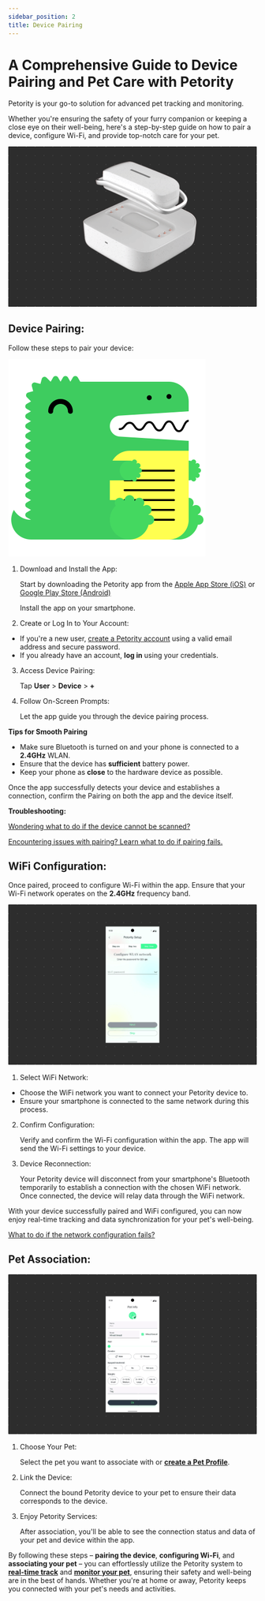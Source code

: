 ```yaml
---
sidebar_position: 2
title: Device Pairing
---
```


# A Comprehensive Guide to Device Pairing and Pet Care with Petority

Petority is your go-to solution for advanced pet tracking and monitoring. 

Whether you're ensuring the safety of your furry companion or keeping a close eye on their well-being, here's a step-by-step guide on how to pair a device, configure Wi-Fi, and provide top-notch care for your pet.

![pairing steps](/img/pair/Device-Pair.gif)

## Device Pairing:

Follow these steps to pair your device:

![step](/img/logo.svg)

1. Download and Install the App:

    Start by downloading the Petority app from the [Apple App Store (iOS)](/img/logo.svg) or [Google Play Store (Android)](/img/logo.svg)

    Install the app on your smartphone.
2. Create or Log In to Your Account:
+ If you're a new user, [create a Petority account](/docs/petority/accounts/signing-up) using a valid email address and secure password.
+ If you already have an account, **log in** using your credentials.
3. Access Device Pairing:

    Tap **User** > **Device** > **+**
4. Follow On-Screen Prompts:

    Let the app guide you through the device pairing process.


**Tips for Smooth Pairing**

+ Make sure Bluetooth is turned on and your phone is connected to a **2.4GHz** WLAN.
+ Ensure that the device has **sufficient** battery power.
+ Keep your phone as **close** to the hardware device as possible.

Once the app successfully detects your device and establishes a connection, confirm the Pairing on both the app and the device itself.

**Troubleshooting:**

[Wondering what to do if the device cannot be scanned?](/docs/petority/devices/FAQs/#2what-to-do-if-the-device-cannot-be-scanned)

[Encountering issues with pairing? Learn what to do if pairing fails.](/docs/petority/devices/FAQs#1what-to-do-if-pairing-fails)
## WiFi Configuration:
Once paired, proceed to configure Wi-Fi within the app. Ensure that your Wi-Fi network operates on the **2.4GHz** frequency band.

![Wifi](/img/pair/wifi.gif)

1. Select WiFi Network:
+ Choose the WiFi network you want to connect your Petority device to.
+ Ensure your smartphone is connected to the same network during this process.
2. Confirm Configuration:

    Verify and confirm the Wi-Fi configuration within the app. The app will send the Wi-Fi settings to your device.
3. Device Reconnection:

    Your Petority device will disconnect from your smartphone's Bluetooth temporarily to establish a connection with the chosen WiFi network. Once connected, the device will relay data through the WiFi network.

With your device successfully paired and WiFi configured, you can now enjoy real-time tracking and data synchronization for your pet's well-being.

[What to do if the network configuration fails?](/docs/petority/devices/FAQs/#3what-to-do-if-the-network-configuration-fails)

## Pet Association:
![choose pet](/img/pair/Add-Pet.gif)

1. Choose Your Pet:

    Select the pet you want to associate with or **[create a Pet Profile](/docs/petority/pets/create)**.

2. Link the Device:

    Connect the bound Petority device to your pet to ensure their data corresponds to the device.
    
3. Enjoy Petority Services:

    After association, you'll be able to see the connection status and data of your pet and device within the app.

By following these steps – **pairing the device**, **configuring Wi-Fi**, and **associating your pet** – you can effortlessly utilize the Petority system to **[real-time track](/docs/petority/features/live-tracking)** and **[monitor your pet](/docs/petority/features/health-monitoring)**, ensuring their safety and well-being are in the best of hands. Whether you're at home or away, Petority keeps you connected with your pet's needs and activities.
